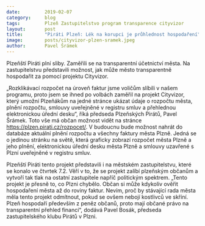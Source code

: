 ```yaml
---
date:         2019-02-07
category:     blog
tags:         Plzeň Zastupitelstvo program transparence cityvizor 
layout:       post
title:        "Piráti Plzeň: Lék na korupci je průhlednost hospodaření" 
image:        posts/cityvizor-plzen-sramek.jpeg
author:       Pavel Šrámek
---
```


Plzeňští Piráti plní sliby. Zaměřili se na transparentní účetnictví města. Na zastupitelstvu představili možnost, jak může město transparentně hospodařit za pomocí projektu Cityvizor.

„Rozklikávací rozpočet na úroveň faktur jsme voličům slíbili v našem programu, proto jsem se ihned po volbách zaměřil na projekt Cityvizor, který umožní Plzeňákům na jedné stránce ukázat údaje o rozpočtu města, plnění rozpočtu, smlouvy uveřejněné v registru smluv a přehlednou elektronickou úřední desku“, říká předseda Plzeňských Pirátů, Pavel Šrámek.  Toto vše má občan možnost vidět na stránce https://plzen.pirati.cz/rozpocet/. V budoucnu bude možnost nahrát do databáze aktuální plnění rozpočtu a všechny faktury města Plzně. Jedná se o jedinou stránku na světě, která graficky zobrazí rozpočet města Plzně a jeho plnění, elektronickou úřední desku města Plzně a smlouvy uzavřené s Plzní uveřejněné v registru smluv.

Plzeňští Piráti tento projekt představili i na městském zastupitelstvu, které se konalo ve čtvrtek 7.2. Věří v to, že se projekt zalíbí plzeňským občanům a vytvoří tak tlak na ostatní zastupitele napříč politickým spektrem. „Tento projekt je přesně to, co Plzni chybělo. Občan si může kdykoliv ověřit hospodaření města až do roviny faktur. Nevím, proč by stávající rada města měla tento projekt odmítnout, pokud se ovšem nebojí kostlivců ve skříní. Plzeň hospodaří především z peněz občanů, proto mají občané právo na transparentní přehled financí“, dodává Pavel Bosák, předseda zastupitelského klubu Pirátů v Plzni.

  
